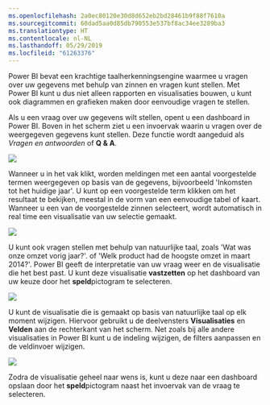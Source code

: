 ```yaml
---
ms.openlocfilehash: 2a0ec80120e30d8d652eb2bd28461b9f88f7610a
ms.sourcegitcommit: 60dad5aa0d85db790553e537bf8ac34ee3289ba3
ms.translationtype: HT
ms.contentlocale: nl-NL
ms.lasthandoff: 05/29/2019
ms.locfileid: "61263376"
---
```

Power BI bevat een krachtige taalherkenningsengine waarmee u vragen over uw gegevens met behulp van zinnen en vragen kunt stellen. Met Power BI kunt u dus niet alleen rapporten en visualisaties bouwen, u kunt ook diagrammen en grafieken maken door eenvoudige vragen te stellen.

Als u een vraag over uw gegevens wilt stellen, opent u een dashboard in Power BI. Boven in het scherm ziet u een invoervak waarin u vragen over de weergegeven gegevens kunt stellen. Deze functie wordt aangeduid als *Vragen en antwoorden* of **Q & A**.

![](media/4-3-asking-questions-natural-language/4-3_1.png)

Wanneer u in het vak klikt, worden meldingen met een aantal voorgestelde termen weergegeven op basis van de gegevens, bijvoorbeeld 'Inkomsten tot het huidige jaar'. U kunt op een voorgestelde term klikken om het resultaat te bekijken, meestal in de vorm van een eenvoudige tabel of kaart. Wanneer u een van de voorgestelde zinnen selecteert, wordt automatisch in real time een visualisatie van uw selectie gemaakt.

![](media/4-3-asking-questions-natural-language/4-3_2.png)

U kunt ook vragen stellen met behulp van natuurlijke taal, zoals 'Wat was onze omzet vorig jaar?'. of 'Welk product had de hoogste omzet in maart 2014?'. Power BI geeft de interpretatie van uw vraag weer en de visualisatie die het best past. U kunt deze visualisatie **vastzetten** op het dashboard van uw keuze door het **speld**pictogram te selecteren.

![](media/4-3-asking-questions-natural-language/4-3_3.png)

U kunt de visualisatie die is gemaakt op basis van natuurlijke taal op elk moment wijzigen. Hiervoor gebruikt u de deelvensters **Visualisaties** en **Velden** aan de rechterkant van het scherm. Net zoals bij alle andere visualisaties in Power BI kunt u de indeling wijzigen, de filters aanpassen en de veldinvoer wijzigen.

![](media/4-3-asking-questions-natural-language/4-3_4.png)

Zodra de visualisatie geheel naar wens is, kunt u deze naar een dashboard opslaan door het **speld**pictogram naast het invoervak van de vraag te selecteren.

